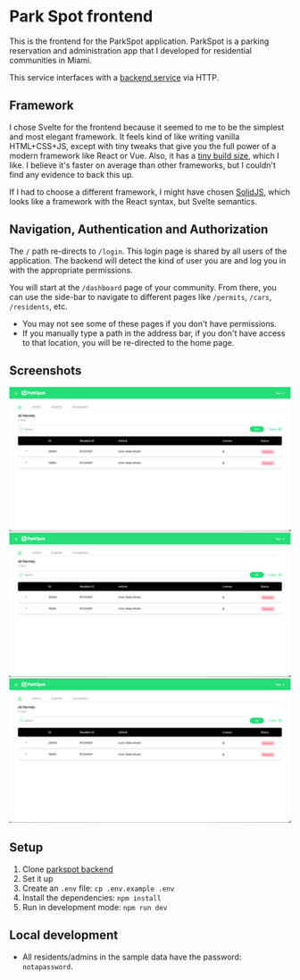 # Park Spot frontend

This is the frontend for the ParkSpot application. ParkSpot is a parking reservation and administration app that I developed for residential communities in Miami.

This service interfaces with a [backend service](https://github.com/dannyvelas/parkspot-backend) via HTTP.

## Framework
I chose Svelte for the frontend because it seemed to me to be the simplest and most elegant framework. It feels kind of like writing vanilla HTML+CSS+JS, except with tiny tweaks that give you the full power of a modern framework like React or Vue. Also, it has a [tiny build size](https://github.com/MarioVieilledent/js-framework-comparison), which I like. I believe it's faster on average than other frameworks, but I couldn't find any evidence to back this up.

If I had to choose a different framework, I might have chosen [SolidJS](https://www.solidjs.com/), which looks like a framework with the React syntax, but Svelte semantics.

## Navigation, Authentication and Authorization
The `/` path re-directs to `/login`. This login page is shared by all users of the application. The backend will detect the kind of user you are and log you in with the appropriate permissions.

You will start at the `/dashboard` page of your community. From there, you can use the side-bar to navigate to different pages like `/permits`, `/cars`, `/residents`, etc.
* You may not see some of these pages if you don't have permissions.
* If you manually type a path in the address bar, if you don't have access to that location, you will be re-directed to the home page.

## Screenshots

![Permits page for resident](./screenshots/permits-page-resident.png)
![Permits Page for Resident, with a row open](./screenshots/permits-page-resident.png)
![Sidebar](./screenshots/permits-page-resident.png)

## Setup
1. Clone [parkspot backend](https://github.com/dannyvelas/parkspot-backend)
2. Set it up
3. Create an `.env` file: `cp .env.example .env`
4. Install the dependencies: `npm install`
5. Run in development mode: `npm run dev`


## Local development
* All residents/admins in the sample data have the password: `notapassword`.

